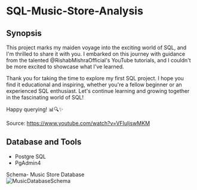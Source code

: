 # SQL-Music-Store-Analysis

## Synopsis

This project marks my maiden voyage into the exciting world of SQL, and I'm thrilled to share it with you. I embarked on this journey with guidance from the talented @RishabMishraOfficial's YouTube tutorials, and I couldn't be more excited to showcase what I've learned.

Thank you for taking the time to explore my first SQL project. I hope you find it educational and inspiring, whether you're a fellow beginner or an experienced SQL enthusiast. Let's continue learning and growing together in the fascinating world of SQL!

Happy querying! 📊🔍✨

Source: https://www.youtube.com/watch?v=VFIuIjswMKM

## Database and Tools
* Postgre SQL
* PgAdmin4

Schema- Music Store Database  
![MusicDatabaseSchema](https://user-images.githubusercontent.com/112153548/213707717-bfc9f479-52d9-407b-99e1-e94db7ae10a3.png)
